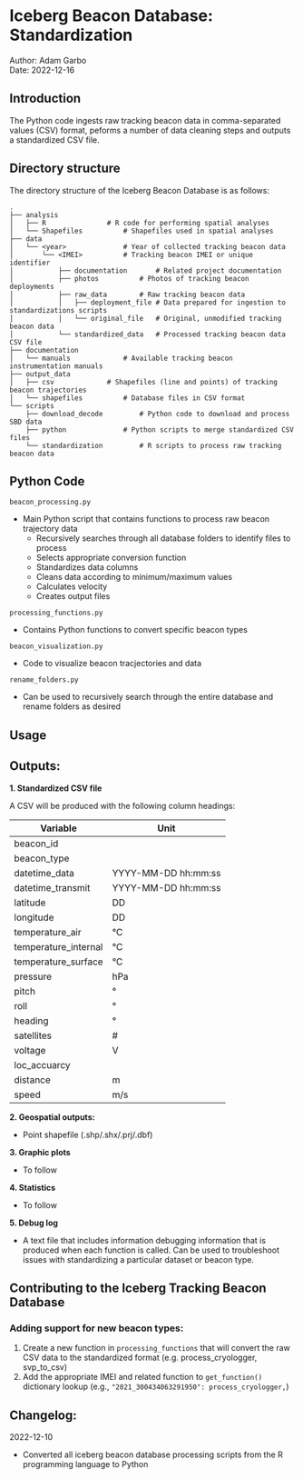 # Iceberg Beacon Database: Standardization
Author: Adam Garbo  
Date: 2022-12-16

## Introduction
The Python code ingests raw tracking beacon data in comma-separated values (CSV) format, peforms a number of data cleaning steps and outputs a standardized CSV file.

## Directory structure
The directory structure of the Iceberg Beacon Database is as follows:
```
.
├── analysis
│   ├── R				# R code for performing spatial analyses
│   └── Shapefiles			# Shapefiles used in spatial analyses
├── data				
│   └── <year>				# Year of collected tracking beacon data
│       └── <IMEI>			# Tracking beacon IMEI or unique identifier
│           ├── documentation		# Related project documentation
│           ├── photos			# Photos of tracking beacon deployments
│           ├── raw_data		# Raw tracking beacon data
│           │   ├── deployment_file	# Data prepared for ingestion to standardizations scripts
│           │   └── original_file	# Original, unmodified tracking beacon data
│           └── standardized_data	# Processed tracking beacon data CSV file
├── documentation			
│   └── manuals				# Available tracking beacon instrumentation manuals
├── output_data
│   ├── csv				# Shapefiles (line and points) of tracking beacon trajectories
│   └── shapefiles			# Database files in CSV format 
└── scripts
    ├── download_decode			# Python code to download and process SBD data
    ├── python				# Python scripts to merge standardized CSV files
    └── standardization			# R scripts to process raw tracking beacon data
```

## Python Code
`beacon_processing.py`
* Main Python script that contains functions to process raw beacon trajectory data
  * Recursively searches through all database folders to identify files to process
  * Selects appropriate conversion function
  * Standardizes data columns
  * Cleans data according to minimum/maximum values
  * Calculates velocity
  * Creates output files

`processing_functions.py`
* Contains Python functions to convert specific beacon types

`beacon_visualization.py` 
* Code to visualize beacon tracjectories and data

`rename_folders.py`
* Can be used to recursively search through the entire database and rename folders as desired

## Usage

## Outputs:

**1. Standardized CSV file**

A CSV will be produced with the following column headings:

| Variable | Unit |
| --- | ---  |
| beacon_id |   |
| beacon_type |   |
| datetime_data | YYYY-MM-DD hh:mm:ss |
| datetime_transmit | YYYY-MM-DD hh:mm:ss  |
| latitude | DD  |
| longitude | DD |
| temperature_air | °C  |
| temperature_internal | °C  |
| temperature_surface | °C |
| pressure | hPa |
| pitch | ° |
| roll | ° |
| heading | ° |
| satellites | # |
| voltage | V  |
| loc_accuarcy |   |
| distance | m |
| speed | m/s |

**2. Geospatial outputs:**
* Point shapefile (.shp/.shx/.prj/.dbf)

**3. Graphic plots**
* To follow 

**4. Statistics**
* To follow 

**5. Debug log**
* A text file that includes information debugging information that is produced when each function is called. Can be used to troubleshoot issues with standardizing a particular dataset or beacon type.


## Contributing to the Iceberg Tracking Beacon Database
### Adding support for new beacon types: 

1. Create a new function in `processing_functions` that will convert the raw CSV data to the standardized format (e.g. process_cryologger, svp_to_csv)
2. Add the appropriate IMEI and related function to `get_function()` dictionary lookup (e.g., `"2021_300434063291950": process_cryologger,`)

## Changelog:
2022-12-10
* Converted all iceberg beacon database processing scripts from the R programming language to Python

